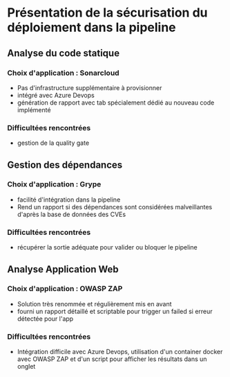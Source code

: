 # Présentation de la sécurisation du déploiement dans la pipeline

## Analyse du code statique

### Choix d'application : Sonarcloud

- Pas d'infrastructure supplémentaire à provisionner
- intégré avec Azure Devops
- génération de rapport avec tab spécialement dédié au nouveau code implémenté 

### Difficultées rencontrées

- gestion de la quality gate

## Gestion des dépendances

### Choix d'application : Grype
- facilité d'intégration dans la pipeline
- Rend un rapport si des dépendances sont considérées malveillantes d'après la base de données des CVEs

### Difficultées rencontrées

- récupérer la sortie adéquate pour valider ou bloquer le pipeline


## Analyse Application Web

### Choix d'application : OWASP ZAP

- Solution très renommée et régulièrement mis en avant
- fourni un rapport détaillé et scriptable pour trigger un failed si erreur détectée pour l'app

### Difficultées rencontrées

- Intégration difficile avec Azure Devops, utilisation d'un container docker avec OWASP ZAP et d'un script pour afficher les résultats dans un onglet